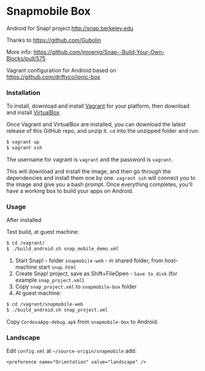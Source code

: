 Snapmobile Box
==============

Android for Snap! project http://snap.berkeley.edu

Thanks to https://github.com/Gubolin

More info: https://github.com/jmoenig/Snap--Build-Your-Own-Blocks/pull/575

Vagrant configuration for Android based on https://github.com/driftyco/ionic-box

### Installation


To install, download and install [Vagrant](https://www.vagrantup.com/downloads.html) for your platform, then download and install [VirtualBox](http://virtualbox.org/).

Once Vagrant and VirtualBox are installed, you can download the latest release of this GitHub repo, and unzip it. `cd` into the unzipped folder and run:

```bash
$ vagrant up
$ vagrant ssh
```

The username for vagrant is `vagrant` and the password is `vagrant`. 

This will download and install the image, and then go through the dependencies and install them one by one. `vagrant ssh` will connect you to the image and give you a bash prompt. Once everything completes, you'll have a working box to build your apps on Android.



### Usage

After installed

Test build, at guest machine:

```bash
$ cd /vagrant/
$ ./build_android.sh snap_mobile_demo.xml
```


1. Start Snap! - folder `snapmobile-web` - in shared folder, from host-machine start `snap.html`
2. Create Snap! project, save as Shift+FileOpen - `Save to disk` (for example `snap_project.xml`)
3. Copy `snap_project.xml` to `snapmobile-box` folder
4. At guest machine:

```bash
$ cd /vagrant/snapmobile-web
$ ./build_android.sh snap_project.xml
```

Copy `CordovaApp-debug.apk` from `snapmobile-box` to Android.

### Landscape

Edit `config.xml` at `~/source-origin/snapmobile` add: 

    <preference name="Orientation" value="landscape" />


